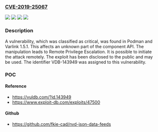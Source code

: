 ### [CVE-2019-25067](https://cve.mitre.org/cgi-bin/cvename.cgi?name=CVE-2019-25067)
![](https://img.shields.io/static/v1?label=Product&message=Podman&color=blue)
![](https://img.shields.io/static/v1?label=Product&message=Varlink&color=blue)
![](https://img.shields.io/static/v1?label=Version&message=%3D%201.5.1%20&color=brighgreen)
![](https://img.shields.io/static/v1?label=Vulnerability&message=Privilege%20Escalation&color=brighgreen)

### Description

A vulnerability, which was classified as critical, was found in Podman and Varlink 1.5.1. This affects an unknown part of the component API. The manipulation leads to Remote Privilege Escalation. It is possible to initiate the attack remotely. The exploit has been disclosed to the public and may be used. The identifier VDB-143949 was assigned to this vulnerability.

### POC

#### Reference
- https://vuldb.com/?id.143949
- https://www.exploit-db.com/exploits/47500

#### Github
- https://github.com/fkie-cad/nvd-json-data-feeds

